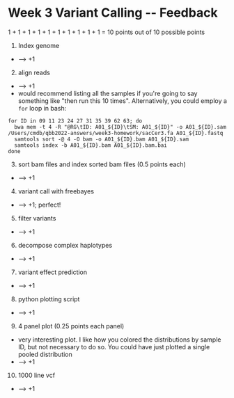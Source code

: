 # Week 3 Variant Calling -- Feedback

1 + 1 + 1 + 1 + 1 + 1 + 1 + 1 + 1 + 1 = 10 points out of 10 possible points

1. Index genome

  * --> +1

2. align reads

  * --> +1
  * would recommend listing all the samples if you're going to say something like "then run this 10 times". Alternatively, you could employ a `for` loop in bash:
  ```
  for ID in 09 11 23 24 27 31 35 39 62 63; do
    bwa mem -t 4 -R "@RG\tID: A01_${ID}\tSM: A01_${ID}" -o A01_${ID}.sam  /Users/cmdb/qbb2022-answers/week3-homework/sacCer3.fa A01_${ID}.fastq
    samtools sort -@ 4 -O bam -o A01_${ID}.bam A01_${ID}.sam
    samtools index -b A01_${ID}.bam A01_${ID}.bam.bai
  done
  ```

3. sort bam files and index sorted bam files (0.5 points each)

  * --> +1

4. variant call with freebayes

  * --> +1; perfect!

5. filter variants

  * --> +1

6. decompose complex haplotypes

  * --> +1

7. variant effect prediction

  * --> +1

8. python plotting script

  * --> +1

9. 4 panel plot (0.25 points each panel)

  * very interesting plot. I like how you colored the distributions by sample ID, but not necessary to do so. You could have just plotted a single pooled distribution
  * --> +1

10. 1000 line vcf

  * --> +1
